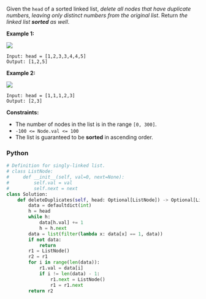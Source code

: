 
Given the  `head`  of a sorted linked list,  _delete all nodes that have duplicate numbers, leaving only distinct numbers from the original list_. Return  _the linked list  **sorted**  as well_.

**Example 1:**

![](https://assets.leetcode.com/uploads/2021/01/04/linkedlist1.jpg)
```
Input: head = [1,2,3,3,4,4,5]
Output: [1,2,5]
```

**Example 2:**

![](https://assets.leetcode.com/uploads/2021/01/04/linkedlist2.jpg)
```
Input: head = [1,1,1,2,3]
Output: [2,3]
```

**Constraints:**

-   The number of nodes in the list is in the range  `[0, 300]`.
-   `-100 <= Node.val <= 100`
-   The list is guaranteed to be  **sorted**  in ascending order.


### Python
```python
# Definition for singly-linked list.
# class ListNode:
#     def __init__(self, val=0, next=None):
#         self.val = val
#         self.next = next
class Solution:
    def deleteDuplicates(self, head: Optional[ListNode]) -> Optional[ListNode]:
        data = defaultdict(int)
        h = head
        while h:
            data[h.val] += 1
            h = h.next
        data = list(filter(lambda x: data[x] == 1, data))
        if not data:
            return 
        r1 = ListNode()
        r2 = r1
        for i in range(len(data)):
            r1.val = data[i]
            if i != len(data) - 1:
                r1.next = ListNode()
                r1 = r1.next
        return r2
```